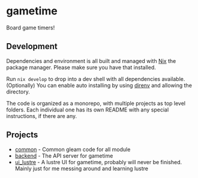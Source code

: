 # gametime
Board game timers!

## Development
Dependencies and environment is all built and managed with [Nix](https://nixos.org/download/) the package manager. Please make sure you have that installed.

Run `nix develop` to drop into a dev shell with all dependencies available. (Optionally) You can enable auto installing by using [direnv](https://direnv.net/) and allowing the directory.

The code is organized as a monorepo, with multiple projects as top level folders. Each individual one has its own README with any special instructions, if there are any.

## Projects

- [common](./common/README.md) - Common gleam code for all module
- [backend](./backend/README.md) - The API server for gametime
- [ui_lustre](./ui_lustre/README.md) - A lustre UI for gametime, probably will never be finished. Mainly just for me messing around and learning lustre

